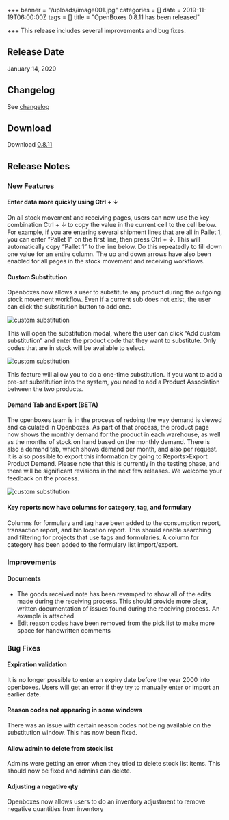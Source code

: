 +++
banner = "/uploads/image001.jpg"
categories = []
date = 2019-11-19T06:00:00Z
tags = []
title = "OpenBoxes 0.8.11 has been released"

+++
This release includes several improvements and bug fixes.

<!--more-->

## Release Date
January 14, 2020

## Changelog
See [changelog](https://github.com/openboxes/openboxes/releases/tag/v0.8.11)

## Download 
Download [0.8.11](https://github.com/openboxes/openboxes/releases/tag/v0.8.11)


## Release Notes


### New Features 

#### Enter data more quickly using Ctrl + &darr;
On all stock movement and receiving pages, users can now use the key combination Ctrl + &darr; to copy the value in the current cell to the cell below. For example, if you are entering several shipment lines that are all in Pallet 1, you can enter “Pallet 1” on the first line, then press Ctrl + &darr;. This will automatically copy “Pallet 1” to the line below. Do this repeatedly to fill down one value for an entire column. The up and down arrows have also been enabled for all pages in the stock movement and receiving workflows.

#### Custom Substitution
Openboxes now allows a user to substitute any product during the outgoing stock movement workflow. Even if a current sub does not exist, the user can click the substitution button to add one.

![custom substitution](img/releases/0.8.11/custom-substitution.png)

This will open the substitution modal, where the user can click “Add custom substitution” and enter the product code that they want to substitute. Only codes that are in stock will be available to select.

![custom substitution](img/releases/0.8.11/custom-substitution-modal.png)

This feature will allow you to do a one-time substitution. If you want to add a pre-set substitution into the system, you need to add a Product Association between the two products.

#### Demand Tab and Export (BETA)
The openboxes team is in the process of redoing the way demand is viewed and calculated in Openboxes. As part of that process, the product page now shows the monthly demand for the product in each warehouse, as well as the months of stock on hand based on the monthly demand. There is also a demand tab, which shows demand per month, and also per request. It is also possible to export this information by going to Reports>Export Product Demand. Please note that this is currently in the testing phase, and there will be significant revisions in the next few releases. We welcome your feedback on the process.

![custom substitution](img/releases/0.8.11/product-demand.png)

#### Key reports now have columns for category, tag, and formulary
Columns for formulary and tag have been added to the consumption report, transaction report, and bin location report. This should enable searching and filtering for projects that use tags and formularies. A column for category has been added to the formulary list import/export.

### Improvements

#### Documents
* The goods received note has been revamped to show all of the edits made during the receiving process. This should provide more clear, written documentation of issues found during the receiving process. An example is attached.
* Edit reason codes have been removed from the pick list to make more space for handwritten comments

### Bug Fixes
#### Expiration validation
It is no longer possible to enter an expiry date before the year 2000 into openboxes. Users will get an error if they try to manually enter or import an earlier date.

#### Reason codes not appearing in some windows
There was an issue with certain reason codes not being available on the substitution window. This has now been fixed.

#### Allow admin to delete from stock list
Admins were getting an error when they tried to delete stock list items. This should now be fixed and admins can delete.

#### Adjusting a negative qty
Openboxes now allows users to do an inventory adjustment to remove negative quantities from inventory